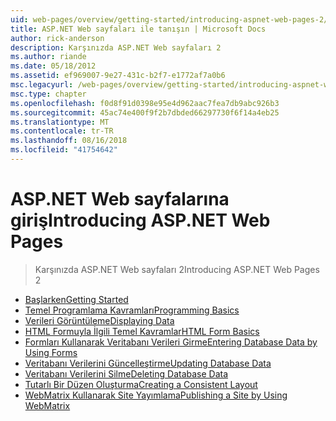 ```yaml
---
uid: web-pages/overview/getting-started/introducing-aspnet-web-pages-2/index
title: ASP.NET Web sayfaları ile tanışın | Microsoft Docs
author: rick-anderson
description: Karşınızda ASP.NET Web sayfaları 2
ms.author: riande
ms.date: 05/18/2012
ms.assetid: ef969007-9e27-431c-b2f7-e1772af7a0b6
msc.legacyurl: /web-pages/overview/getting-started/introducing-aspnet-web-pages-2
msc.type: chapter
ms.openlocfilehash: f0d8f91d0398e95e4d962aac7fea7db9abc926b3
ms.sourcegitcommit: 45ac74e400f9f2b7dbded66297730f6f14a4eb25
ms.translationtype: MT
ms.contentlocale: tr-TR
ms.lasthandoff: 08/16/2018
ms.locfileid: "41754642"
---
```

<a name="introducing-aspnet-web-pages"></a><span data-ttu-id="57784-103">ASP.NET Web sayfalarına giriş</span><span class="sxs-lookup"><span data-stu-id="57784-103">Introducing ASP.NET Web Pages</span></span>
====================
> <span data-ttu-id="57784-104">Karşınızda ASP.NET Web sayfaları 2</span><span class="sxs-lookup"><span data-stu-id="57784-104">Introducing ASP.NET Web Pages 2</span></span>


- [<span data-ttu-id="57784-105">Başlarken</span><span class="sxs-lookup"><span data-stu-id="57784-105">Getting Started</span></span>](getting-started.md)
- [<span data-ttu-id="57784-106">Temel Programlama Kavramları</span><span class="sxs-lookup"><span data-stu-id="57784-106">Programming Basics</span></span>](intro-to-web-pages-programming.md)
- [<span data-ttu-id="57784-107">Verileri Görüntüleme</span><span class="sxs-lookup"><span data-stu-id="57784-107">Displaying Data</span></span>](displaying-data.md)
- [<span data-ttu-id="57784-108">HTML Formuyla İlgili Temel Kavramlar</span><span class="sxs-lookup"><span data-stu-id="57784-108">HTML Form Basics</span></span>](form-basics.md)
- [<span data-ttu-id="57784-109">Formları Kullanarak Veritabanı Verileri Girme</span><span class="sxs-lookup"><span data-stu-id="57784-109">Entering Database Data by Using Forms</span></span>](entering-data.md)
- [<span data-ttu-id="57784-110">Veritabanı Verilerini Güncelleştirme</span><span class="sxs-lookup"><span data-stu-id="57784-110">Updating Database Data</span></span>](updating-data.md)
- [<span data-ttu-id="57784-111">Veritabanı Verilerini Silme</span><span class="sxs-lookup"><span data-stu-id="57784-111">Deleting Database Data</span></span>](deleting-data.md)
- [<span data-ttu-id="57784-112">Tutarlı Bir Düzen Oluşturma</span><span class="sxs-lookup"><span data-stu-id="57784-112">Creating a Consistent Layout</span></span>](layouts.md)
- [<span data-ttu-id="57784-113">WebMatrix Kullanarak Site Yayımlama</span><span class="sxs-lookup"><span data-stu-id="57784-113">Publishing a Site by Using WebMatrix</span></span>](publishing.md)
